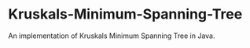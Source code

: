 Kruskals-Minimum-Spanning-Tree
==============================

An implementation of Kruskals Minimum Spanning Tree in Java.
